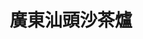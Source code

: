 ---
title: "廣東汕頭沙茶爐"
description: "廣東汕頭沙茶爐"
layout: shop
keywords:
  - 美食競賽
  - 台灣美食
  - 美食精選
datePublished: "2025-06-30"
dateModified: "2025-07-05"
city: "台南市"
district: "北區"
address: "台南市北區成功路422號"
phone: "062281522"
geo: "23.00081430667002, 120.19830112716586"
google_map: "https://maps.app.goo.gl/nWR7GicxoZzR6VbV8"
footinder: "https://footinder.com.tw/%E5%8F%B0%E5%8D%97%E5%B8%82%E5%8C%97%E5%8D%80/102738/"
official: "https://www.facebook.com/profile.php?id=100063786410319"
award:
  - name: "500盤"
    year: "2024"
    entries:
      - dishes:
          - "火鍋"

---